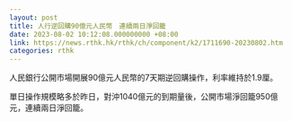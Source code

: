 ```yaml
---
layout: post
title: 人行逆回購90億元人民幣　連續兩日淨回籠
date: 2023-08-02 10:12:08.000000000 +08:00
link: https://news.rthk.hk/rthk/ch/component/k2/1711690-20230802.htm
categories: rthk
---
```


人民銀行公開市場開展90億元人民幣的7天期逆回購操作，利率維持於1.9厘。

單日操作規模略多於昨日，對沖1040億元的到期量後，公開市場淨回籠950億元，連續兩日淨回籠。
